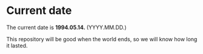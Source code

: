 # Current date

The current date is **1994.05.14.** (YYYY.MM.DD.)

This repository will be good when the world ends, so we will know how long it lasted.